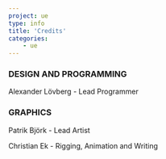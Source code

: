 ```yaml
---
project: ue
type: info
title: 'Credits'
categories: 
    - ue
---
```

### DESIGN AND PROGRAMMING

Alexander Lövberg - Lead Programmer


### GRAPHICS

Patrik Björk - Lead Artist

Christian Ek - Rigging, Animation and Writing
